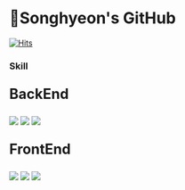 <h1> 🐇Songhyeon's GitHub </h1>

[![Hits](https://hits.seeyoufarm.com/api/count/incr/badge.svg?url=https%3A%2F%2Fhits.seeyoufarm.com%2Fshyeon4643&count_bg=%2379C83D&title_bg=%23555555&icon=&icon_color=%23E7E7E7&title=hits&edge_flat=false)](https://hits.seeyoufarm.com)


 
<h3>Skill</h3> 
<div>
<p style="font-size:25px; font-weight: bold"> BackEnd</p>
<img src="https://img.shields.io/badge/SPRING-80ea6e?style=flat&logo=Spring&logoColor=white"/>
<img src="https://img.shields.io/badge/JAVA-826100?style=flat&logo=Java&logoColor=white"/>
<img src="https://img.shields.io/badge/MYSQL-4479a1?style=flat&logo=Mysql&logoColor=white"/>
 </div>
 
 <div>
<p style="font-size:25px; font-weight: bold"> FrontEnd</p>
<img src="https://img.shields.io/badge/REACT-61dafb?style=flat&logo=React&logoColor=white"/>
<img src="https://img.shields.io/badge/HTML-e34f26?style=flat&logo=HTML5&logoColor=white"/>
<img src="https://img.shields.io/badge/CSS-239120?style=flat&logo=css&logoColor=white"/>
</div>
 
</div>
